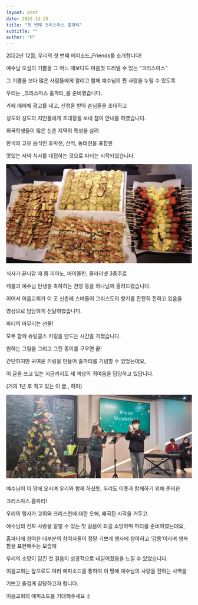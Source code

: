 ```yaml
---
layout: post
date: 2022-12-25
title: "첫 번째 크리스마스 홈파티"
subtitle: ""
author: "H"
---
```



2022년 12월, 우리의 첫 번째 에피소드_Friends를 소개합니다!


예수님 오심의 기쁨을 그 어느 때보다도 마음껏 드러낼 수 있는 “크리스마스”


그 기쁨을 보다 많은 사람들에게 알리고 함께 예수님의 찐 사랑을 누릴 수 있도록


우리는 _크리스마스 홈파티_를 준비했습니다.


카페 에피에 광고를 내고, 신청을 받아 손님들을 초대하고


성도와 성도의 지인들에게 초대장을 보내 참여 안내를 하였습니다.


외국학생들이 많은 신촌 지역의 특성을 살려


한국의 고유 음식인 호박전, 산적, 동태전을 포함한


맛있는 저녁 식사를 대접하는 것으로 파티는 시작되었습니다.


![0](/_posts/images/2022-12-25-첫-번째-크리스마스-홈파티/0.png)


식사가 끝나갈 때 쯤 피아노, 바이올린, 클라리넷 3중주로


캐롤과 예수님 탄생을 축하하는 찬양 등을 하나님께 올려드렸습니다.


이어서 이음교회가 이 곳 신촌에 스며들어 그리스도의 향기를 잔잔히 전하고 있음을


영상으로 담담하게 전달하였습니다.


파티의 마무리는 선물!


모두 함께 슈링클스 키링을 만드는 시간을 가졌습니다.


원하는 그림을 그리고 그린 종이를 구우면 끝!


간단하지만 귀여운 키링을 만들어 홈파티를 기념할 수 있었는데요,


이 글을 쓰고 있는 지금까지도 제 책상의 귀여움을 담당하고 있답니다.


(거의 1년 후 적고 있는 이 글,, 허허)


![1](/_posts/images/2022-12-25-첫-번째-크리스마스-홈파티/1.png)


예수님이 이 땅에 오시며 우리와 함께 하셨듯, 우리도 이웃과 함께하기 위해 준비한


크리스마스 홈파티!


우리의 행사가 교회와 크리스천에 대한 오해, 왜곡된 시각을 거두고


예수님의 진짜 사랑을 알릴 수 있는 첫 걸음이 되길 소망하며 파티를 준비하였는데요,


홈파티에 참여한 대부분의 참여자들이 정말 기쁘게 행사에 참여하고 ‘감동’이라며 행복함을 표현해주는 모습에


우리의 소망이 담긴 첫 걸음이 성공적으로 내딛어졌음을 느낄 수 있었습니다.


이음교회는 앞으로도 여러 에피소드를 통하여 이 땅에 예수님의 사랑을 전하는 사역을


기쁘고 즐겁게 감당하고자 합니다.


이음교회의 에피소드를 기대해주세요 :)

